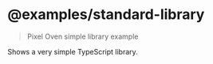 # @examples/standard-library

> Pixel Oven simple library example

Shows a very simple TypeScript library.
